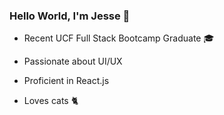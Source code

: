 ### Hello World, I'm Jesse 👋


- Recent UCF Full Stack Bootcamp Graduate 🎓

- Passionate about UI/UX 

- Proficient in React.js 

- Loves cats 🐈
